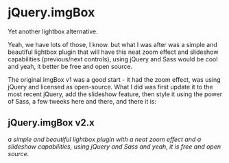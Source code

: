 jQuery.imgBox
=============

Yet another lightbox alternative.

Yeah, we have lots of those, I know. but what I was after was a simple and beautiful lightbox plugin that will have this neat zoom effect and slideshow capabilities (previous/next controls), using jQuery and Sass would be cool and yeah, it better be free and open source.

The original imgBox v1 was a good start - it had the zoom effect, was using jQuery and licensed as open-source.
What I did was first update it to the most recent jQuery, add the slideshow feature, then style it using the power of Sass, a few tweeks here and there, and there it is:
<p align="center">
<h2>jQuery.imgBox v2.x</h2>
<em>a simple and beautiful lightbox plugin with a neat zoom effect and a slideshow capabilities, using jQuery and Sass and yeah, it is free and open source.</em>
</p>
